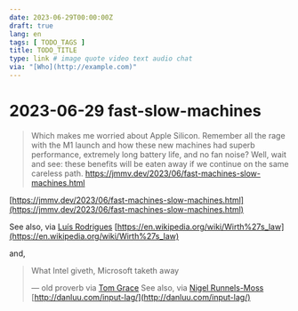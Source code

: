 ```yaml
---
date: 2023-06-29T00:00:00Z
draft: true
lang: en
tags: [ TODO_TAGS ]
title: TODO_TITLE
type: link # image quote video text audio chat
via: "[Who](http://example.com)"
---
```



# 2023-06-29 fast-slow-machines


> Which makes me worried about Apple Silicon. Remember all the rage with the M1 launch and how these new machines had superb performance, extremely long battery life, and no fan noise? Well, wait and see: these benefits will be eaten away if we continue on the same careless path.
https://jmmv.dev/2023/06/fast-machines-slow-machines.html

[https://jmmv.dev/2023/06/fast-machines-slow-machines.html](https://jmmv.dev/2023/06/fast-machines-slow-machines.html)

 
See also, via [Luís Rodrigues](https://t.me/c/1363309933/9028)
[https://en.wikipedia.org/wiki/Wirth%27s_law](https://en.wikipedia.org/wiki/Wirth%27s_law)

and,

> What Intel giveth, Microsoft taketh away
>
> — old proverb via [Tom Grace](https://equalexperts.slack.com/archives/C02QDL3SZ/p1688109711181829?thread_ts=1688073639.115069&channel=C02QDL3SZ&message_ts=1688109711.181829)
See also, via [Nigel Runnels-Moss](https://equalexperts.slack.com/archives/C02QDL3SZ/p1688393435797999?thread_ts=1688073639.115069&channel=C02QDL3SZ&message_ts=1688393435.797999)
[http://danluu.com/input-lag/](http://danluu.com/input-lag/)

